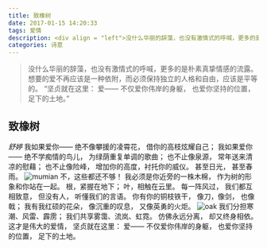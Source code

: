 ```yaml
---
title: 致橡树
date: 2017-01-15 14:20:33
tags: 爱情
description: <div align = "left">没什么华丽的辞藻，也没有激情式的呼喊，更多的是朴素真挚情感的流露。 想要的爱不再应该是一种依附，而必须保持独立的人格和自由，应该是平等的。 “坚贞就在这里： 爱—— 不仅爱你伟岸的身躯， 也爱你坚持的位置，足下的土地。”</div>
categories: 诗意
---
```

> 没什么华丽的辞藻，也没有激情式的呼喊，更多的是朴素真挚情感的流露。 想要的爱不再应该是一种依附，而必须保持独立的人格和自由，应该是平等的。 “坚贞就在这里： 爱—— 不仅爱你伟岸的身躯， 也爱你坚持的位置，足下的土地。”

## 致橡树
*舒婷*
我如果爱你——
绝不像攀援的凌霄花， 
借你的高枝炫耀自己； <!--more-->
我如果爱你—— 
绝不学痴情的鸟儿， 
为绿荫重复单调的歌曲； 
也不止像泉源， 
常年送来清凉的慰藉； 
也不止像险峰， 
增加你的高度，衬托你的威仪。 
甚至日光， 
甚至春雨。
![mumian](/pic/mumian.jpg)
不，这些都还不够！ 
我必须是你近旁的一株木棉， 
作为树的形象和你站在一起。 
根，紧握在地下； 
叶，相触在云里。 
每一阵风过， 
我们都互相致意， 
但没有人， 
听懂我们的言语。 
你有你的铜枝铁干， 
像刀，像剑， 
也像戟； 
我有我红硕的花朵， 
像沉重的叹息， 
又像英勇的火炬。
![oak](/pic/oak.jpg)
我们分担寒潮、风雷、霹雳； 
我们共享雾霭、流岚、虹霓。 
仿佛永远分离， 
却又终身相依。 
这才是伟大的爱情， 
坚贞就在这里： 
爱—— 
不仅爱你伟岸的身躯， 
也爱你坚持的位置， 
足下的土地。